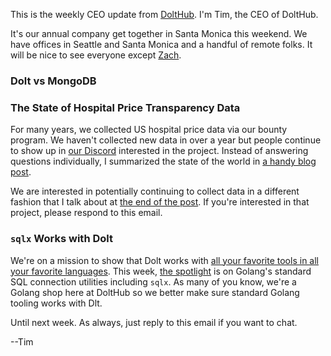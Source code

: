 This is the weekly CEO update from [DoltHub](https://www.dolthub.com/). I'm Tim, the CEO of DoltHub. 

It's our annual company get together in Santa Monica this weekend. We have offices in Seattle and Santa Monica and a handful of remote folks. It will be nice to see everyone except [Zach](https://www'dolthub.com/team#zach).

### Dolt vs MongoDB



### The State of Hospital Price Transparency Data

For many years, we collected US hospital price data via our bounty program. We haven't collected new data in over a year but people continue to show up in [our Discord](https://discord.gg/gqr7K4VNKe) interested in the project. Instead of answering questions individually, I summarized the state of the world in [a handy blog post](https://www.dolthub.com/blog/2025-01-28-state-of-hospital-price-transparency-data/). 

We are interested in potentially continuing to collect data in a different fashion that I talk about at [the end of the post](https://www.dolthub.com/blog/2025-01-28-state-of-hospital-price-transparency-data/#whats-next). If you're interested in that project, please respond to this email.

### `sqlx` Works with Dolt

We're on a mission to show that Dolt works with [all your favorite tools in all your favorite languages](https://docs.dolthub.com/guides/dolt-tested-apps). This week, [the spotlight](https://www.dolthub.com/blog/2025-01-24-go-sql-with-dolt/) is on Golang's standard SQL connection utilities including `sqlx`. As many of you know, we're a Golang shop here at DoltHub so we better make sure standard Golang tooling works with Dlt.

Until next week. As always, just reply to this email if you want to chat.

--Tim